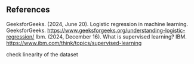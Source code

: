 ## References
GeeksforGeeks. (2024, June 20). Logistic regression in machine learning. GeeksforGeeks. https://www.geeksforgeeks.org/understanding-logistic-regression/
Ibm. (2024, December 16). What is supervised learning? IBM. https://www.ibm.com/think/topics/supervised-learning

check linearity of the dataset